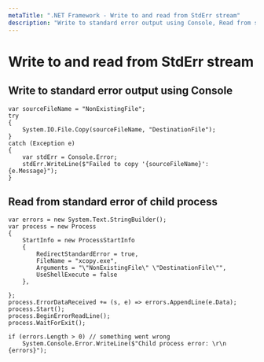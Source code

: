 ```yaml
---
metaTitle: ".NET Framework - Write to and read from StdErr stream"
description: "Write to standard error output using Console, Read from standard error of child process"
---
```


# Write to and read from StdErr stream




## Write to standard error output using Console


```dotnet
var sourceFileName = "NonExistingFile";
try
{
    System.IO.File.Copy(sourceFileName, "DestinationFile");
}
catch (Exception e)
{
    var stdErr = Console.Error;
    stdErr.WriteLine($"Failed to copy '{sourceFileName}': {e.Message}");
}

```



## Read from standard error of child process


```dotnet
var errors = new System.Text.StringBuilder();
var process = new Process
{
    StartInfo = new ProcessStartInfo
    {
        RedirectStandardError = true,
        FileName = "xcopy.exe",
        Arguments = "\"NonExistingFile\" \"DestinationFile\"",
        UseShellExecute = false
    },
            
};
process.ErrorDataReceived += (s, e) => errors.AppendLine(e.Data);
process.Start();
process.BeginErrorReadLine();
process.WaitForExit();

if (errors.Length > 0) // something went wrong
    System.Console.Error.WriteLine($"Child process error: \r\n {errors}");

```

